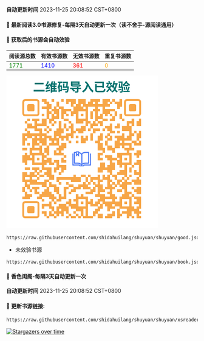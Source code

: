 **自动更新时间** 2023-11-25 20:08:52 CST+0800
#### 🚩 最新阅读3.0书源修复-每隔3天自动更新一次（读不舍手-源阅读通用）
#### 🚩 获取后的书源会自动效验

<!-- 更新位置开始 -->
| 阅读源总数 | 有效书源数 | 无效书源数 | 重复书源数 |
|------------|------------|------------|--------------|
| <span style="color:green;">1771</span> | <span style="color:blue;">1410</span> | <span style="color:red;">361</span> | <span style="color:orange;">0</span> |
<!-- 更新位置结束 -->
![shuyuan.png](img/shuyuan.png)
```
https://raw.githubusercontent.com/shidahuilang/shuyuan/shuyuan/good.json
```
- 未效验书源
```
https://raw.githubusercontent.com/shidahuilang/shuyuan/shuyuan/book.json
```

#### 🚩 香色闺阁-每隔3天自动更新一次

**自动更新时间** 2023-11-25 20:08:52 CST+0800

#### 🚩 更新书源链接:
 
 ``` bash
https://raw.githubusercontent.com/shidahuilang/shuyuan/shuyuan/xsreader/new/resources.txt
 ```

[![Stargazers over time](https://starchart.cc/shidahuilang/shuyuan.svg)](https://starchart.cc/shidahuilang/shuyuan)
